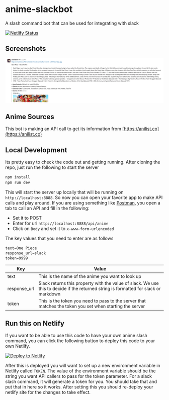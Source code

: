 # anime-slackbot

A slash command bot that can be used for integrating with slack

[![Netlify Status](https://api.netlify.com/api/v1/badges/6141b4ee-0a99-4610-9a42-43370b1fd37c/deploy-status)](https://app.netlify.com/sites/anime-slackbot/deploys)

## Screenshots

![Screenshot of an example of what bot will return](image-slack-screenshot.png?raw=true)

## Anime Sources

This bot is making an API call to get its information from [https://anilist.co](https://anilist.co)

## Local Development

Its pretty easy to check the code out and getting running. After cloning the repo, just run the following to start the server

```sh
npm install
npm run dev
```

This will start the server up locally that will be running on `http://localhost:8888`. So now you can open your favorite app to make API calls and play around. If you are using something like [Postman](https://www.postman.com), you open a tab to call an API and fill in the following:

- Set it to POST
- Enter for url `http://localhost:8888/api/anime`
- Click on `Body` and set it to `x-www-form-urlencoded`

The key values that you need to enter are as follows

```
text=One Piece
response_url=slack
token=9999
```

| Key          | Value                                                                                                                                    |
| ------------ | ---------------------------------------------------------------------------------------------------------------------------------------- |
| text         | This is the name of the anime you want to look up                                                                                        |
| response_url | Slack returns this property with the value of slack. We use this to decide if the returned string is formatted for slack or markdown     |
| token        | This is the token you need to pass to the server that matches the token you set when starting the server                                 |

## Run this on Netlify

If you want to be able to use this code to have your own anime slash command, you can click the following button to deploy this code to your own Netlify. 

[![Deploy to Netlify](https://www.netlify.com/img/deploy/button.svg)](https://app.netlify.com/start/deploy?repository=https://github.com/jrock2004/anime-slackbot)

After this is deployed you will want to set up a new environment variable in Netlify called `TOKEN`. The value of the environment variable should be the string you want API callers to pass for the token parameter. For a slack slash command, it will generate a token for you. You should take that and put that in here so it works. After setting this you should re-deploy your netlify site for the changes to take effect.
